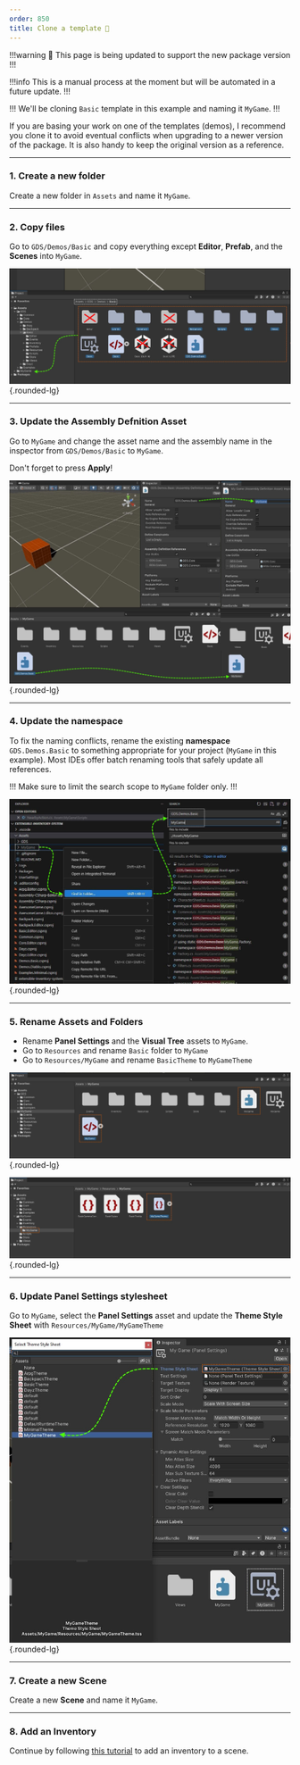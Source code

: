 ```yaml
---
order: 850
title: Clone a template 🚧
---
```


!!!warning
🚧 This page is being updated to support the new package version
!!!


!!!info
This is a manual process at the moment but will be automated in a future update.
!!!

!!!
We'll be cloning `Basic` template in this example and naming it `MyGame`.
!!!

If you are basing your work on one of the templates (demos), I recommend you clone it to avoid eventual conflicts when upgrading to a newer version of the package. It is also handy to keep the original version as a reference.

---
### 1. Create a new folder

Create a new folder in `Assets` and name it `MyGame`.

---
### 2. Copy files

Go to `GDS/Demos/Basic` and copy everything except **Editor**, **Prefab**, and the **Scenes** into `MyGame`.

![](/static/images/tutorials/clone-template-2.jpg){.rounded-lg}

---
### 3. Update the Assembly Defnition Asset

Go to  `MyGame` and change the asset name and the assembly name in the inspector from `GDS/Demos/Basic` to `MyGame`. 

Don't forget to press **Apply**!

![](/static/images/tutorials/clone-template-3.jpg){.rounded-lg}

---
### 4. Update the namespace

<!-- In an editor of your choice, batch rename the old **namespace** to fix the naming conflicts (from `GDS.Demos.Basic` to `MyGame`). -->

To fix the naming conflicts, rename the existing **namespace** `GDS.Demos.Basic` to something appropriate for your project (`MyGame` in this example). Most IDEs offer batch renaming tools that safely update all references.

!!!
Make sure to limit the search scope to `MyGame` folder only.
!!!

![](/static/images/tutorials/clone-template-4.jpg){.rounded-lg}

---
### 5. Rename Assets and Folders
- Rename **Panel Settings** and the **Visual Tree** assets to `MyGame`.
- Go to `Resources` and rename `Basic` folder to `MyGame`
- Go to `Resources/MyGame` and rename `BasicTheme` to `MyGameTheme`

![](/static/images/tutorials/clone-template-5a.jpg){.rounded-lg}

![](/static/images/tutorials/clone-template-5b.jpg){.rounded-lg}

---
### 6. Update Panel Settings stylesheet

Go to `MyGame`, select the **Panel Settings** asset and update the **Theme Style Sheet** with `Resources/MyGame/MyGameTheme`

![](/static/images/tutorials/clone-template-6.jpg){.rounded-lg}

---
### 7. Create a new Scene

Create a new **Scene** and name it `MyGame`. 

---
### 8. Add an Inventory

Continue by following [this tutorial](manual-setup) to add an inventory to a scene.


